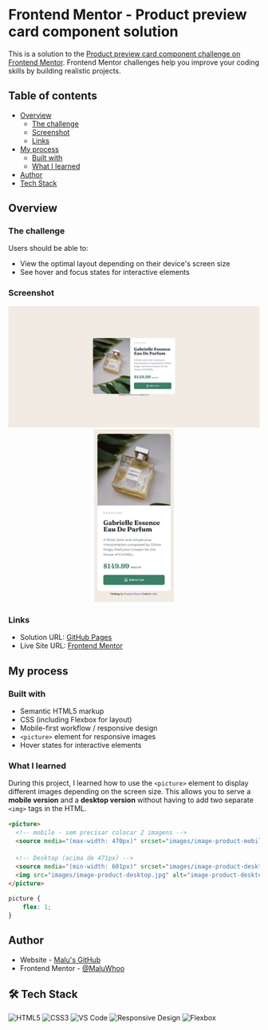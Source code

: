 # Frontend Mentor - Product preview card component solution

This is a solution to the [Product preview card component challenge on Frontend Mentor](https://www.frontendmentor.io/challenges/product-preview-card-component-GO7UmttRfa). Frontend Mentor challenges help you improve your coding skills by building realistic projects.

## Table of contents

- [Overview](#overview)
  - [The challenge](#the-challenge)
  - [Screenshot](#screenshot)
  - [Links](#links)
- [My process](#my-process)
  - [Built with](#built-with)
  - [What I learned](#what-i-learned)
- [Author](#author)
- [Tech Stack](#%EF%B8%8F-tech-stack)

## Overview

### The challenge

Users should be able to:

- View the optimal layout depending on their device's screen size
- See hover and focus states for interactive elements

### Screenshot

<div align="center">
  <img src="screenshot/view-desktop.jpeg" alt="Desktop view" width="750"/>
  <img src="screenshot/view-mobile.jpeg" alt="Mobile view" width="160"/>
</div>

### Links

- Solution URL: [GitHub Pages](https://maluwhoo.github.io/Frontend-Mentor-Product-Preview-Card/)
- Live Site URL: [Frontend Mentor]()

## My process

### Built with

- Semantic HTML5 markup
- CSS (including Flexbox for layout)
- Mobile-first workflow / responsive design
- `<picture>` element for responsive images
- Hover states for interactive elements

### What I learned

During this project, I learned how to use the `<picture>` element to display different images depending on the screen size. This allows you to serve a **mobile version** and a **desktop version** without having to add two separate `<img>` tags in the HTML.  

```html
<picture>
  <!-- mobile - sem precisar colocar 2 imagens -->
  <source media="(max-width: 470px)" srcset="images/image-product-mobile.jpg">

  <!-- Desktop (acima de 471px) -->
  <source media="(min-width: 601px)" srcset="images/image-product-desktop.jpg">
  <img src="images/image-product-desktop.jpg" alt="image-product-desktop">
</picture>
```
```css
picture {
    flex: 1;
}
```

## Author

- Website - [Malu's GitHub](https://github.com/MaluWhoo)
- Frontend Mentor - [@MaluWhoo](https://www.frontendmentor.io/profile/MaluWhoo)

## 🛠️ Tech Stack

![HTML5](https://img.shields.io/badge/HTML5-E34F26?style=for-the-badge&logo=html5&logoColor=white)
![CSS3](https://img.shields.io/badge/CSS3-1572B6?style=for-the-badge&logo=css3&logoColor=white)
![VS Code](https://img.shields.io/badge/VS_Code-007ACC?style=for-the-badge&logo=visual-studio-code&logoColor=white)
![Responsive Design](https://img.shields.io/badge/Responsive_Design-4CAF50?style=for-the-badge&logo=css3&logoColor=white)
![Flexbox](https://img.shields.io/badge/Flexbox-FF6F61?style=for-the-badge&logo=css3&logoColor=white)
